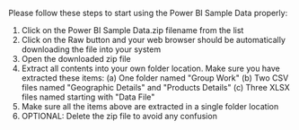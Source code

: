 Please follow these steps to start using the Power BI Sample Data properly:
  1. Click on the Power BI Sample Data.zip filename from the list
  2. Click on the Raw button and your web browser should be automatically downloading the file into your system
  3. Open the downloaded zip file
  4. Extract all contents into your own folder location. Make sure you have extracted these items:
       (a) One folder named "Group Work"
       (b) Two CSV files named "Geographic Details" and "Products Details"
       (c) Three XLSX files named starting with "Data File"
  5. Make sure all the items above are extracted in a single folder location
  6. OPTIONAL: Delete the zip file to avoid any confusion
